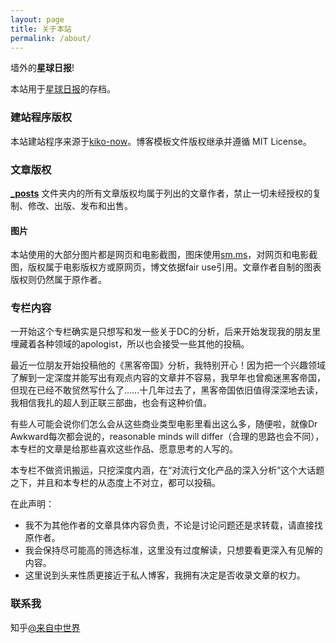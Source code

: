 ```yaml
---
layout: page
title: 关于本站
permalink: /about/
---
```


墙外的**星球日报**!

本站用于[星球日报](https://zhuanlan.zhihu.com/dailyplanet)的存档。


### 建站程序版权

本站建站程序来源于[kiko-now](https://github.com/AWEEKJ/kiko-now)。博客模板文件版权继承并遵循 MIT License。


### 文章版权

**[_posts](https://github.com/FromEndWorld/fromendworld.github.io/tree/master/_posts)** 文件夹内的所有文章版权均属于列出的文章作者，禁止一切未经授权的复制、修改、出版、发布和出售。

#### 图片
本站使用的大部分图片都是网页和电影截图，图床使用[sm.ms](https://sm.ms/)，对网页和电影截图，版权属于电影版权方或原网页，博文依据fair use引用。文章作者自制的图表版权则仍然属于原作者。


### 专栏内容

一开始这个专栏确实是只想写和发一些关于DC的分析，后来开始发现我的朋友里埋藏着各种领域的apologist，所以也会接受一些其他的投稿。

最近一位朋友开始投稿他的《黑客帝国》分析，我特别开心！因为把一个兴趣领域了解到一定深度并能写出有观点内容的文章并不容易，我早年也曾痴迷黑客帝国，但现在已经不敢贸然写什么了……十几年过去了，黑客帝国依旧值得深深地去读，我相信我扎的超人到正联三部曲，也会有这种价值。

有些人可能会说你们怎么会从这些商业类型电影里看出这么多，随便啦，就像Dr Awkward每次都会说的，reasonable minds will differ（合理的思路也会不同），本专栏的文章是给那些喜欢这些作品、愿意思考的人写的。

本专栏不做资讯搬运，只挖深度内涵，在“对流行文化产品的深入分析”这个大话题之下，并且和本专栏的从态度上不对立，都可以投稿。

在此声明：

- 我不为其他作者的文章具体内容负责，不论是讨论问题还是求转载，请直接找原作者。
- 我会保持尽可能高的筛选标准，这里没有过度解读，只想要看更深入有见解的内容。
- 这里说到头来性质更接近于私人博客，我拥有决定是否收录文章的权力。

### 联系我

知乎[@来自中世界](https://www.zhihu.com/people/frommidworld/activities)
